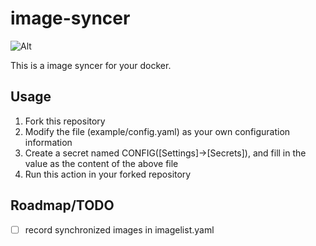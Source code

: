 ﻿# image-syncer
 
![Alt](https://repobeats.axiom.co/api/embed/9d415bf247ba7e71729fa0e3eee8c29f0e885ec9.svg "Repobeats analytics image")

This is a image syncer for your docker.

## Usage

1. Fork this repository
2. Modify the file (example/config.yaml) as your own configuration information
3. Create a secret named CONFIG([Settings]->[Secrets]), and fill in the value as the content of the above file
4. Run this action in your forked repository


## Roadmap/TODO

- [ ] record synchronized images in imagelist.yaml
